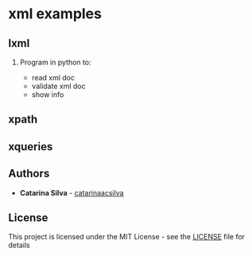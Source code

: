 # xml examples

## lxml

1. Program in python to:

    - read xml doc
    - validate xml doc
    - show info

## xpath

## xqueries

## Authors

* **Catarina Silva** - [catarinaacsilva](https://github.com/catarinaacsilva)

## License

This project is licensed under the MIT License - see the [LICENSE](LICENSE) file for details